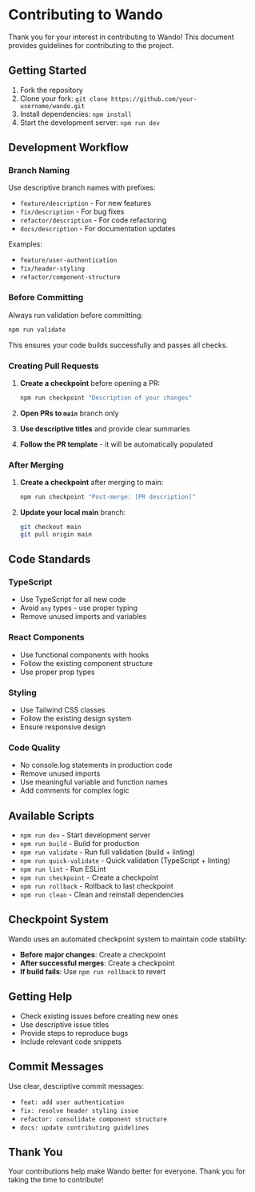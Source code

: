 # Contributing to Wando

Thank you for your interest in contributing to Wando! This document provides guidelines for contributing to the project.

## Getting Started

1. Fork the repository
2. Clone your fork: `git clone https://github.com/your-username/wando.git`
3. Install dependencies: `npm install`
4. Start the development server: `npm run dev`

## Development Workflow

### Branch Naming

Use descriptive branch names with prefixes:

- `feature/description` - For new features
- `fix/description` - For bug fixes
- `refactor/description` - For code refactoring
- `docs/description` - For documentation updates

Examples:

- `feature/user-authentication`
- `fix/header-styling`
- `refactor/component-structure`

### Before Committing

Always run validation before committing:

```bash
npm run validate
```

This ensures your code builds successfully and passes all checks.

### Creating Pull Requests

1. **Create a checkpoint** before opening a PR:

   ```bash
   npm run checkpoint "Description of your changes"
   ```

2. **Open PRs to `main`** branch only

3. **Use descriptive titles** and provide clear summaries

4. **Follow the PR template** - it will be automatically populated

### After Merging

1. **Create a checkpoint** after merging to main:

   ```bash
   npm run checkpoint "Post-merge: [PR description]"
   ```

2. **Update your local main** branch:
   ```bash
   git checkout main
   git pull origin main
   ```

## Code Standards

### TypeScript

- Use TypeScript for all new code
- Avoid `any` types - use proper typing
- Remove unused imports and variables

### React Components

- Use functional components with hooks
- Follow the existing component structure
- Use proper prop types

### Styling

- Use Tailwind CSS classes
- Follow the existing design system
- Ensure responsive design

### Code Quality

- No console.log statements in production code
- Remove unused imports
- Use meaningful variable and function names
- Add comments for complex logic

## Available Scripts

- `npm run dev` - Start development server
- `npm run build` - Build for production
- `npm run validate` - Run full validation (build + linting)
- `npm run quick-validate` - Quick validation (TypeScript + linting)
- `npm run lint` - Run ESLint
- `npm run checkpoint` - Create a checkpoint
- `npm run rollback` - Rollback to last checkpoint
- `npm run clean` - Clean and reinstall dependencies

## Checkpoint System

Wando uses an automated checkpoint system to maintain code stability:

- **Before major changes**: Create a checkpoint
- **After successful merges**: Create a checkpoint
- **If build fails**: Use `npm run rollback` to revert

## Getting Help

- Check existing issues before creating new ones
- Use descriptive issue titles
- Provide steps to reproduce bugs
- Include relevant code snippets

## Commit Messages

Use clear, descriptive commit messages:

- `feat: add user authentication`
- `fix: resolve header styling issue`
- `refactor: consolidate component structure`
- `docs: update contributing guidelines`

## Thank You

Your contributions help make Wando better for everyone. Thank you for taking the time to contribute!
